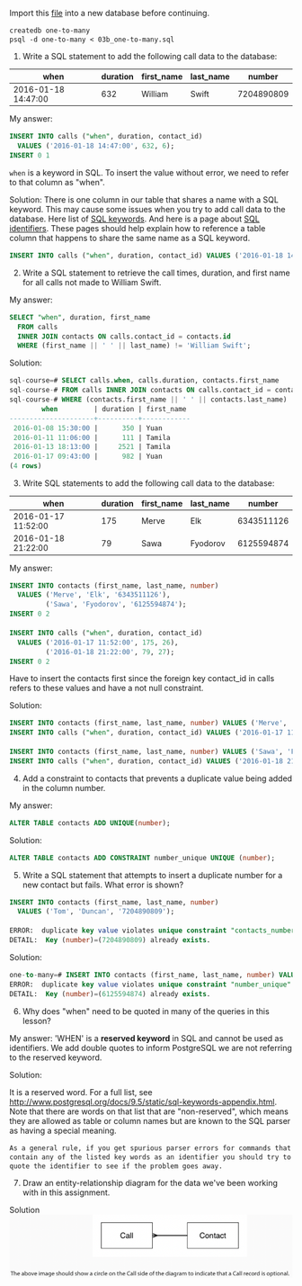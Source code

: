 Import this [file](https://raw.githubusercontent.com/launchschool/sql_course_data/master/sql-and-relational-databases/relational-data-and-joins/one-to-many-relationships/one-to-many.sql) into a new database before continuing.

```terminal
createdb one-to-many
psql -d one-to-many < 03b_one-to-many.sql
```

1. Write a SQL statement to add the following call data to the database:

  | when | duration | first_name | last_name | number |
  | --- | --- | --- | --- | --- |
  | 2016-01-18 14:47:00 | 632 | William | Swift | 7204890809 |


  My answer:
  ```sql
  INSERT INTO calls ("when", duration, contact_id)
    VALUES ('2016-01-18 14:47:00', 632, 6);
  INSERT 0 1
  ```
  
  `when` is a keyword in SQL. To insert the value without error, we need to
  refer to that column as "when".


  Solution:
  There is one column in our table that shares a name with a SQL keyword. This may cause some issues when you try to add call data to the database. Here list of [SQL keywords](https://www.postgresql.org/docs/8.1/sql-keywords-appendix.html). And here is a page about [SQL identifiers](https://www.postgresql.org/docs/9.1/sql-syntax-lexical.html#SQL-SYNTAX-IDENTIFIERS). These pages should help explain how to reference a table column that happens to share the same name as a SQL keyword.

  ```sql
  INSERT INTO calls ("when", duration, contact_id) VALUES ('2016-01-18 14:47:00', 632, 6);
  ```


2. Write a SQL statement to retrieve the call times, duration, and first name for all calls not made to William Swift.

  My answer:
  ```sql
  SELECT "when", duration, first_name
    FROM calls
    INNER JOIN contacts ON calls.contact_id = contacts.id
    WHERE (first_name || ' ' || last_name) != 'William Swift';
  ```

  Solution:
  ```sql
  sql-course=# SELECT calls.when, calls.duration, contacts.first_name
  sql-course-# FROM calls INNER JOIN contacts ON calls.contact_id = contacts.id
  sql-course-# WHERE (contacts.first_name || ' ' || contacts.last_name) != 'William Swift';
          when         | duration | first_name
  ---------------------+----------+------------
   2016-01-08 15:30:00 |      350 | Yuan
   2016-01-11 11:06:00 |      111 | Tamila
   2016-01-13 18:13:00 |     2521 | Tamila
   2016-01-17 09:43:00 |      982 | Yuan
  (4 rows)
  ```


3. Write SQL statements to add the following call data to the database:
  
  | when | duration | first_name | last_name | number |
  | --- | --- | --- | --- | --- |
  | 2016-01-17 11:52:00 | 175 | Merve | Elk | 6343511126 |
  | 2016-01-18 21:22:00 | 79 | Sawa | Fyodorov | 6125594874 |


  My answer:
  ```sql
  INSERT INTO contacts (first_name, last_name, number)
    VALUES ('Merve', 'Elk', '6343511126'),
           ('Sawa', 'Fyodorov', '6125594874');
  INSERT 0 2

  INSERT INTO calls ("when", duration, contact_id)
    VALUES ('2016-01-17 11:52:00', 175, 26),
           ('2016-01-18 21:22:00', 79, 27);
  INSERT 0 2
  ```

  Have to insert the contacts first since the foreign key contact_id in calls refers to these values and have a not null constraint.


  Solution:
  ```sql
  INSERT INTO contacts (first_name, last_name, number) VALUES ('Merve', 'Elk', '6343511126');
  INSERT INTO calls ("when", duration, contact_id) VALUES ('2016-01-17 11:52:00', 175, 26);

  INSERT INTO contacts (first_name, last_name, number) VALUES ('Sawa', 'Fyodorov', '6125594874');
  INSERT INTO calls ("when", duration, contact_id) VALUES ('2016-01-18 21:22:00', 79, 27);
  ``` 


4. Add a constraint to contacts that prevents a duplicate value being added in the column number.

  My answer:
  ```sql
  ALTER TABLE contacts ADD UNIQUE(number);
  ```

  Solution:
  ```sql
  ALTER TABLE contacts ADD CONSTRAINT number_unique UNIQUE (number);
  ```


5. Write a SQL statement that attempts to insert a duplicate number for a new contact but fails. What error is shown?

  ```sql
  INSERT INTO contacts (first_name, last_name, number)
    VALUES ('Tom', 'Duncan', '7204890809');

  ERROR:  duplicate key value violates unique constraint "contacts_number_key"
  DETAIL:  Key (number)=(7204890809) already exists.
  ```

  Solution:
  ```sql
  one-to-many=# INSERT INTO contacts (first_name, last_name, number) VALUES ('Nivi', 'Petrussen', '6125594874');
  ERROR:  duplicate key value violates unique constraint "number_unique"
  DETAIL:  Key (number)=(6125594874) already exists.
  ```


6. Why does "when" need to be quoted in many of the queries in this lesson?

  My answer:
  'WHEN' is a **reserved keyword** in SQL and cannot be used as identifiers. We add double quotes to inform PostgreSQL we are not referring to the reserved keyword.

  Solution:
  
  It is a reserved word. For a full list, see http://www.postgresql.org/docs/9.5/static/sql-keywords-appendix.html. Note that there are words on that list that are "non-reserved", which means they are allowed as table or column names but are known to the SQL parser as having a special meaning.

    As a general rule, if you get spurious parser errors for commands that contain any of the listed key words as an identifier you should try to quote the identifier to see if the problem goes away.


7. Draw an entity-relationship diagram for the data we've been working with in this assignment.

  Solution
  ![Entity Relationship Diagram](./03c_qn7_solution.png)

